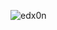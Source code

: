 <p><img align="center" src="https://github-readme-stats.vercel.app/api/top-langs?username=edx0n&show_icons=true&theme=nord&locale=en&layout=compact" alt="edx0n" /></p>
